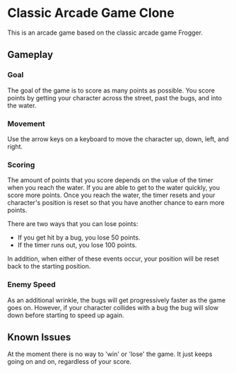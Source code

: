 # Classic Arcade Game Clone

This is an arcade game based on the classic arcade game Frogger.

## Gameplay

### Goal

The goal of the game is to score as many points as possible. You score points
by getting your character across the street, past the bugs, and into the water.

### Movement

Use the arrow keys on a keyboard to move the character up, down, left, and right.

### Scoring

The amount of points that you score depends on the value of the timer when you
reach the water. If you are able to get to the water quickly, you score more
points. Once you reach the water, the timer resets and your character's position
is reset so that you have another chance to earn more points.

There are two ways that you can lose points:

- If you get hit by a bug, you lose 50 points.
- If the timer runs out, you lose 100 points.

In addition, when either of these events occur, your position will be reset
back to the starting position.

### Enemy Speed

As an additional wrinkle, the bugs will get progressively faster as the game
goes on. However, if your character collides with a bug the bug will slow down
before starting to speed up again.

## Known Issues

At the moment there is no way to 'win' or 'lose' the game. It just keeps going
on and on, regardless of your score.
